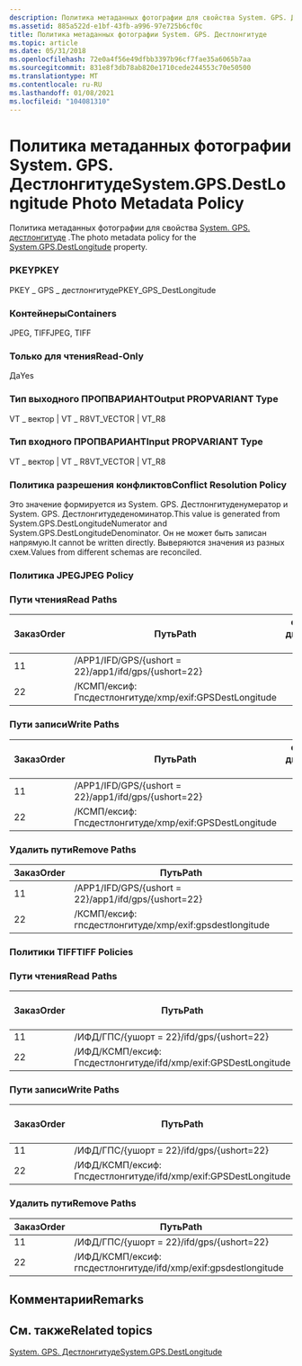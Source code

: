 ```yaml
---
description: Политика метаданных фотографии для свойства System. GPS. Дестлонгитуде.
ms.assetid: 885a522d-e1bf-43fb-a996-97e725b6cf0c
title: Политика метаданных фотографии System. GPS. Дестлонгитуде
ms.topic: article
ms.date: 05/31/2018
ms.openlocfilehash: 72e0a4f56e49dfbb3397b96cf7fae35a6065b7aa
ms.sourcegitcommit: 831e8f3db78ab820e1710cede244553c70e50500
ms.translationtype: MT
ms.contentlocale: ru-RU
ms.lasthandoff: 01/08/2021
ms.locfileid: "104081310"
---
```

# <a name="systemgpsdestlongitude-photo-metadata-policy"></a><span data-ttu-id="3eb78-103">Политика метаданных фотографии System. GPS. Дестлонгитуде</span><span class="sxs-lookup"><span data-stu-id="3eb78-103">System.GPS.DestLongitude Photo Metadata Policy</span></span>

<span data-ttu-id="3eb78-104">Политика метаданных фотографии для свойства [System. GPS. дестлонгитуде](../properties/props-system-gps-destlongitude.md) .</span><span class="sxs-lookup"><span data-stu-id="3eb78-104">The photo metadata policy for the [System.GPS.DestLongitude](../properties/props-system-gps-destlongitude.md) property.</span></span>

### <a name="pkey"></a><span data-ttu-id="3eb78-105">PKEY</span><span class="sxs-lookup"><span data-stu-id="3eb78-105">PKEY</span></span>

<span data-ttu-id="3eb78-106">PKEY \_ GPS \_ дестлонгитуде</span><span class="sxs-lookup"><span data-stu-id="3eb78-106">PKEY\_GPS\_DestLongitude</span></span>

### <a name="containers"></a><span data-ttu-id="3eb78-107">Контейнеры</span><span class="sxs-lookup"><span data-stu-id="3eb78-107">Containers</span></span>

<span data-ttu-id="3eb78-108">JPEG, TIFF</span><span class="sxs-lookup"><span data-stu-id="3eb78-108">JPEG, TIFF</span></span>

### <a name="read-only"></a><span data-ttu-id="3eb78-109">Только для чтения</span><span class="sxs-lookup"><span data-stu-id="3eb78-109">Read-Only</span></span>

<span data-ttu-id="3eb78-110">Да</span><span class="sxs-lookup"><span data-stu-id="3eb78-110">Yes</span></span>

### <a name="output-propvariant-type"></a><span data-ttu-id="3eb78-111">Тип выходного ПРОПВАРИАНТ</span><span class="sxs-lookup"><span data-stu-id="3eb78-111">Output PROPVARIANT Type</span></span>

<span data-ttu-id="3eb78-112">VT \_ вектор \| VT \_ R8</span><span class="sxs-lookup"><span data-stu-id="3eb78-112">VT\_VECTOR \| VT\_R8</span></span>

### <a name="input-propvariant-type"></a><span data-ttu-id="3eb78-113">Тип входного ПРОПВАРИАНТ</span><span class="sxs-lookup"><span data-stu-id="3eb78-113">Input PROPVARIANT Type</span></span>

<span data-ttu-id="3eb78-114">VT \_ вектор \| VT \_ R8</span><span class="sxs-lookup"><span data-stu-id="3eb78-114">VT\_VECTOR \| VT\_R8</span></span>

### <a name="conflict-resolution-policy"></a><span data-ttu-id="3eb78-115">Политика разрешения конфликтов</span><span class="sxs-lookup"><span data-stu-id="3eb78-115">Conflict Resolution Policy</span></span>

<span data-ttu-id="3eb78-116">Это значение формируется из System. GPS. Дестлонгитуденумератор и System. GPS. Дестлонгитудеденоминатор.</span><span class="sxs-lookup"><span data-stu-id="3eb78-116">This value is generated from System.GPS.DestLongitudeNumerator and System.GPS.DestLongitudeDenominator.</span></span> <span data-ttu-id="3eb78-117">Он не может быть записан напрямую.</span><span class="sxs-lookup"><span data-stu-id="3eb78-117">It cannot be written directly.</span></span> <span data-ttu-id="3eb78-118">Выверяются значения из разных схем.</span><span class="sxs-lookup"><span data-stu-id="3eb78-118">Values from different schemas are reconciled.</span></span>

### <a name="jpeg-policy"></a><span data-ttu-id="3eb78-119">Политика JPEG</span><span class="sxs-lookup"><span data-stu-id="3eb78-119">JPEG Policy</span></span>

### <a name="read-paths"></a><span data-ttu-id="3eb78-120">Пути чтения</span><span class="sxs-lookup"><span data-stu-id="3eb78-120">Read Paths</span></span>



| <span data-ttu-id="3eb78-121">Заказ</span><span class="sxs-lookup"><span data-stu-id="3eb78-121">Order</span></span> | <span data-ttu-id="3eb78-122">Путь</span><span class="sxs-lookup"><span data-stu-id="3eb78-122">Path</span></span>                       | <span data-ttu-id="3eb78-123">Формат диска</span><span class="sxs-lookup"><span data-stu-id="3eb78-123">Disk Format</span></span> |
|-------|----------------------------|-------------|
| <span data-ttu-id="3eb78-124">1</span><span class="sxs-lookup"><span data-stu-id="3eb78-124">1</span></span>     | <span data-ttu-id="3eb78-125">/APP1/IFD/GPS/{ushort = 22}</span><span class="sxs-lookup"><span data-stu-id="3eb78-125">/app1/ifd/gps/{ushort=22}</span></span>  |             |
| <span data-ttu-id="3eb78-126">2</span><span class="sxs-lookup"><span data-stu-id="3eb78-126">2</span></span>     | <span data-ttu-id="3eb78-127">/КСМП/ексиф: Гпсдестлонгитуде</span><span class="sxs-lookup"><span data-stu-id="3eb78-127">/xmp/exif:GPSDestLongitude</span></span> |             |



 

### <a name="write-paths"></a><span data-ttu-id="3eb78-128">Пути записи</span><span class="sxs-lookup"><span data-stu-id="3eb78-128">Write Paths</span></span>



| <span data-ttu-id="3eb78-129">Заказ</span><span class="sxs-lookup"><span data-stu-id="3eb78-129">Order</span></span> | <span data-ttu-id="3eb78-130">Путь</span><span class="sxs-lookup"><span data-stu-id="3eb78-130">Path</span></span>                       | <span data-ttu-id="3eb78-131">Формат диска</span><span class="sxs-lookup"><span data-stu-id="3eb78-131">Disk Format</span></span> |
|-------|----------------------------|-------------|
| <span data-ttu-id="3eb78-132">1</span><span class="sxs-lookup"><span data-stu-id="3eb78-132">1</span></span>     | <span data-ttu-id="3eb78-133">/APP1/IFD/GPS/{ushort = 22}</span><span class="sxs-lookup"><span data-stu-id="3eb78-133">/app1/ifd/gps/{ushort=22}</span></span>  |             |
| <span data-ttu-id="3eb78-134">2</span><span class="sxs-lookup"><span data-stu-id="3eb78-134">2</span></span>     | <span data-ttu-id="3eb78-135">/КСМП/ексиф: Гпсдестлонгитуде</span><span class="sxs-lookup"><span data-stu-id="3eb78-135">/xmp/exif:GPSDestLongitude</span></span> |             |



 

### <a name="remove-paths"></a><span data-ttu-id="3eb78-136">Удалить пути</span><span class="sxs-lookup"><span data-stu-id="3eb78-136">Remove Paths</span></span>



| <span data-ttu-id="3eb78-137">Заказ</span><span class="sxs-lookup"><span data-stu-id="3eb78-137">Order</span></span> | <span data-ttu-id="3eb78-138">Путь</span><span class="sxs-lookup"><span data-stu-id="3eb78-138">Path</span></span>                       |
|-------|----------------------------|
| <span data-ttu-id="3eb78-139">1</span><span class="sxs-lookup"><span data-stu-id="3eb78-139">1</span></span>     | <span data-ttu-id="3eb78-140">/APP1/IFD/GPS/{ushort = 22}</span><span class="sxs-lookup"><span data-stu-id="3eb78-140">/app1/ifd/gps/{ushort=22}</span></span>  |
| <span data-ttu-id="3eb78-141">2</span><span class="sxs-lookup"><span data-stu-id="3eb78-141">2</span></span>     | <span data-ttu-id="3eb78-142">/КСМП/ексиф: гпсдестлонгитуде</span><span class="sxs-lookup"><span data-stu-id="3eb78-142">/xmp/exif:gpsdestlongitude</span></span> |



 

### <a name="tiff-policies"></a><span data-ttu-id="3eb78-143">Политики TIFF</span><span class="sxs-lookup"><span data-stu-id="3eb78-143">TIFF Policies</span></span>

### <a name="read-paths"></a><span data-ttu-id="3eb78-144">Пути чтения</span><span class="sxs-lookup"><span data-stu-id="3eb78-144">Read Paths</span></span>



| <span data-ttu-id="3eb78-145">Заказ</span><span class="sxs-lookup"><span data-stu-id="3eb78-145">Order</span></span> | <span data-ttu-id="3eb78-146">Путь</span><span class="sxs-lookup"><span data-stu-id="3eb78-146">Path</span></span>                           | <span data-ttu-id="3eb78-147">Формат диска</span><span class="sxs-lookup"><span data-stu-id="3eb78-147">Disk Format</span></span> |
|-------|--------------------------------|-------------|
| <span data-ttu-id="3eb78-148">1</span><span class="sxs-lookup"><span data-stu-id="3eb78-148">1</span></span>     | <span data-ttu-id="3eb78-149">/ИФД/ГПС/{ушорт = 22}</span><span class="sxs-lookup"><span data-stu-id="3eb78-149">/ifd/gps/{ushort=22}</span></span>           |             |
| <span data-ttu-id="3eb78-150">2</span><span class="sxs-lookup"><span data-stu-id="3eb78-150">2</span></span>     | <span data-ttu-id="3eb78-151">/ИФД/КСМП/ексиф: Гпсдестлонгитуде</span><span class="sxs-lookup"><span data-stu-id="3eb78-151">/ifd/xmp/exif:GPSDestLongitude</span></span> |             |



 

### <a name="write-paths"></a><span data-ttu-id="3eb78-152">Пути записи</span><span class="sxs-lookup"><span data-stu-id="3eb78-152">Write Paths</span></span>



| <span data-ttu-id="3eb78-153">Заказ</span><span class="sxs-lookup"><span data-stu-id="3eb78-153">Order</span></span> | <span data-ttu-id="3eb78-154">Путь</span><span class="sxs-lookup"><span data-stu-id="3eb78-154">Path</span></span>                           | <span data-ttu-id="3eb78-155">Формат диска</span><span class="sxs-lookup"><span data-stu-id="3eb78-155">Disk Format</span></span> |
|-------|--------------------------------|-------------|
| <span data-ttu-id="3eb78-156">1</span><span class="sxs-lookup"><span data-stu-id="3eb78-156">1</span></span>     | <span data-ttu-id="3eb78-157">/ИФД/ГПС/{ушорт = 22}</span><span class="sxs-lookup"><span data-stu-id="3eb78-157">/ifd/gps/{ushort=22}</span></span>           |             |
| <span data-ttu-id="3eb78-158">2</span><span class="sxs-lookup"><span data-stu-id="3eb78-158">2</span></span>     | <span data-ttu-id="3eb78-159">/ИФД/КСМП/ексиф: Гпсдестлонгитуде</span><span class="sxs-lookup"><span data-stu-id="3eb78-159">/ifd/xmp/exif:GPSDestLongitude</span></span> |             |



 

### <a name="remove-paths"></a><span data-ttu-id="3eb78-160">Удалить пути</span><span class="sxs-lookup"><span data-stu-id="3eb78-160">Remove Paths</span></span>



| <span data-ttu-id="3eb78-161">Заказ</span><span class="sxs-lookup"><span data-stu-id="3eb78-161">Order</span></span> | <span data-ttu-id="3eb78-162">Путь</span><span class="sxs-lookup"><span data-stu-id="3eb78-162">Path</span></span>                           |
|-------|--------------------------------|
| <span data-ttu-id="3eb78-163">1</span><span class="sxs-lookup"><span data-stu-id="3eb78-163">1</span></span>     | <span data-ttu-id="3eb78-164">/ИФД/ГПС/{ушорт = 22}</span><span class="sxs-lookup"><span data-stu-id="3eb78-164">/ifd/gps/{ushort=22}</span></span>           |
| <span data-ttu-id="3eb78-165">2</span><span class="sxs-lookup"><span data-stu-id="3eb78-165">2</span></span>     | <span data-ttu-id="3eb78-166">/ИФД/КСМП/ексиф: гпсдестлонгитуде</span><span class="sxs-lookup"><span data-stu-id="3eb78-166">/ifd/xmp/exif:gpsdestlongitude</span></span> |



 

## <a name="remarks"></a><span data-ttu-id="3eb78-167">Комментарии</span><span class="sxs-lookup"><span data-stu-id="3eb78-167">Remarks</span></span>

## <a name="related-topics"></a><span data-ttu-id="3eb78-168">См. также</span><span class="sxs-lookup"><span data-stu-id="3eb78-168">Related topics</span></span>

<dl> <dt>

[<span data-ttu-id="3eb78-169">System. GPS. Дестлонгитуде</span><span class="sxs-lookup"><span data-stu-id="3eb78-169">System.GPS.DestLongitude</span></span>](../properties/props-system-gps-destlongitude.md)
</dt> </dl>

 

 
